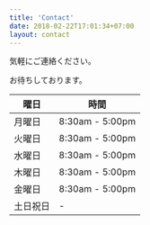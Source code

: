 ```yaml
---
title: 'Contact'
date: 2018-02-22T17:01:34+07:00
layout: contact
---
```


気軽にご連絡ください。

お待ちしております。

| 曜日       | 時間   　|
| ------ | ------------- |
| 月曜日  | 8:30am - 5:00pm |
| 火曜日  | 8:30am - 5:00pm |
| 水曜日  | 8:30am - 5:00pm |
| 木曜日  | 8:30am - 5:00pm |
| 金曜日  | 8:30am - 5:00pm |
| 土日祝日| -　　　           |
